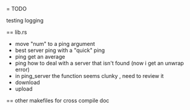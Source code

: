 = TODO

testing
logging

== lib.rs
- move "num" to a ping argument
- best server ping with a "quick" ping
- ping get an average
- ping how to deal with a server that isn't found (now i get an unwrap error)
- in ping_server the function seems clunky , need to review it
- download
- upload

== other 
makefiles for cross compile
doc

